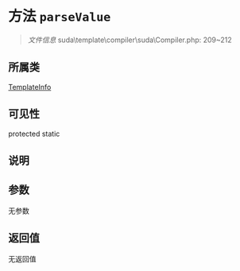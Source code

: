 # 方法 `parseValue`

> *文件信息* suda\template\compiler\suda\Compiler.php: 209~212

## 所属类 

[TemplateInfo](../TemplateInfo.md)

## 可见性

 protected static

## 说明



## 参数


无参数


## 返回值

无返回值
